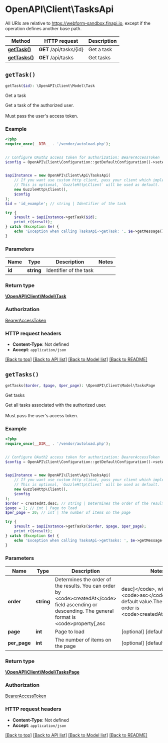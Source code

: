 # OpenAPI\Client\TasksApi

All URIs are relative to https://webform-sandbox.finapi.io, except if the operation defines another base path.

| Method | HTTP request | Description |
| ------------- | ------------- | ------------- |
| [**getTask()**](TasksApi.md#getTask) | **GET** /api/tasks/{id} | Get a task |
| [**getTasks()**](TasksApi.md#getTasks) | **GET** /api/tasks | Get tasks |


## `getTask()`

```php
getTask($id): \OpenAPI\Client\Model\Task
```

Get a task

Get a task of the authorized user.<br/><br/>Must pass the user's access token.

### Example

```php
<?php
require_once(__DIR__ . '/vendor/autoload.php');


// Configure OAuth2 access token for authorization: BearerAccessToken
$config = OpenAPI\Client\Configuration::getDefaultConfiguration()->setAccessToken('YOUR_ACCESS_TOKEN');


$apiInstance = new OpenAPI\Client\Api\TasksApi(
    // If you want use custom http client, pass your client which implements `GuzzleHttp\ClientInterface`.
    // This is optional, `GuzzleHttp\Client` will be used as default.
    new GuzzleHttp\Client(),
    $config
);
$id = 'id_example'; // string | Identifier of the task

try {
    $result = $apiInstance->getTask($id);
    print_r($result);
} catch (Exception $e) {
    echo 'Exception when calling TasksApi->getTask: ', $e->getMessage(), PHP_EOL;
}
```

### Parameters

| Name | Type | Description  | Notes |
| ------------- | ------------- | ------------- | ------------- |
| **id** | **string**| Identifier of the task | |

### Return type

[**\OpenAPI\Client\Model\Task**](../Model/Task.md)

### Authorization

[BearerAccessToken](../../README.md#BearerAccessToken)

### HTTP request headers

- **Content-Type**: Not defined
- **Accept**: `application/json`

[[Back to top]](#) [[Back to API list]](../../README.md#endpoints)
[[Back to Model list]](../../README.md#models)
[[Back to README]](../../README.md)

## `getTasks()`

```php
getTasks($order, $page, $per_page): \OpenAPI\Client\Model\TasksPage
```

Get tasks

Get all tasks associated with the authorized user.<br/><br/>Must pass the user's access token.

### Example

```php
<?php
require_once(__DIR__ . '/vendor/autoload.php');


// Configure OAuth2 access token for authorization: BearerAccessToken
$config = OpenAPI\Client\Configuration::getDefaultConfiguration()->setAccessToken('YOUR_ACCESS_TOKEN');


$apiInstance = new OpenAPI\Client\Api\TasksApi(
    // If you want use custom http client, pass your client which implements `GuzzleHttp\ClientInterface`.
    // This is optional, `GuzzleHttp\Client` will be used as default.
    new GuzzleHttp\Client(),
    $config
);
$order = createdAt,desc; // string | Determines the order of the results. You can order by <code>createdAt</code> field ascending or descending. The general format is <code>property[,asc|desc]</code>, with <code>asc</code> being the default value.The default order is <code>createdAt,asc</code>.
$page = 1; // int | Page to load
$per_page = 20; // int | The number of items on the page

try {
    $result = $apiInstance->getTasks($order, $page, $per_page);
    print_r($result);
} catch (Exception $e) {
    echo 'Exception when calling TasksApi->getTasks: ', $e->getMessage(), PHP_EOL;
}
```

### Parameters

| Name | Type | Description  | Notes |
| ------------- | ------------- | ------------- | ------------- |
| **order** | **string**| Determines the order of the results. You can order by &lt;code&gt;createdAt&lt;/code&gt; field ascending or descending. The general format is &lt;code&gt;property[,asc|desc]&lt;/code&gt;, with &lt;code&gt;asc&lt;/code&gt; being the default value.The default order is &lt;code&gt;createdAt,asc&lt;/code&gt;. | [optional] |
| **page** | **int**| Page to load | [optional] [default to 1] |
| **per_page** | **int**| The number of items on the page | [optional] [default to 20] |

### Return type

[**\OpenAPI\Client\Model\TasksPage**](../Model/TasksPage.md)

### Authorization

[BearerAccessToken](../../README.md#BearerAccessToken)

### HTTP request headers

- **Content-Type**: Not defined
- **Accept**: `application/json`

[[Back to top]](#) [[Back to API list]](../../README.md#endpoints)
[[Back to Model list]](../../README.md#models)
[[Back to README]](../../README.md)
